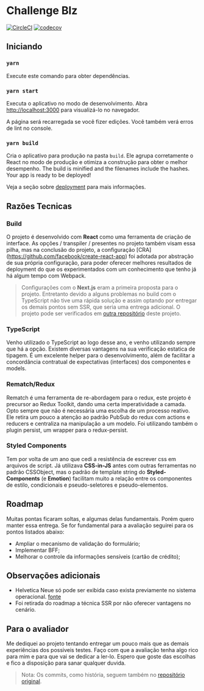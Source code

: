 # Challenge Blz

[![CircleCI](https://circleci.com/gh/circleci/circleci-docs.svg?style=svg)](https://app.circleci.com/pipelines/github/leandrojo/test-front) [![codecov](https://codecov.io/gh/leandrojo/test-front/branch/master/graph/badge.svg)](https://codecov.io/gh/leandrojo/test-front)

## Iniciando
### `yarn`

Execute este comando para obter dependências.

### `yarn start`

Executa o aplicativo no modo de desenvolvimento.
Abra [http://localhost:3000](http://localhost:3000) para visualizá-lo no navegador.

A página será recarregada se você fizer edições.
Você também verá erros de lint no console.

### `yarn build`

Cria o aplicativo para produção na pasta `build`.
Ele agrupa corretamente o React no modo de produção e otimiza a construção para obter o melhor desempenho.
The build is minified and the filenames include the hashes.
Your app is ready to be deployed!

Veja a seção sobre [deployment](https://facebook.github.io/create-react-app/docs/deployment) para mais informações.

## Razões Tecnicas

### Build
O projeto é desenvolvido com **React** como uma ferramenta de criação de interface. As opções / transpiler / presentes no projeto também visam essa pilha, mas na conclusão do projeto, a configuração [CRA] (https://github.com/facebook/create-react-app) foi adotada por abstração de sua própria configuração, para poder oferecer melhores resultados de deployment do que os experimentados com um conhecimento que tenho já há algum tempo com Webpack.

> Configurações com o **Next.js** eram a primeira proposta para o projeto. Entretanto devido a alguns problemas no build com o TypeScript não tive uma rápida solução e assim optando por entregar os demais pontos sem SSR, que seria uma entrega adicional. O projeto pode ser verificados em [outra repositório](https://github.com/leandrojo/challenge-blz) deste projeto.  

### TypeScript
Venho utilizado o TypeScript ao logo desse ano, e venho utilizando sempre que há a opção. Existem diversas vantagens na sua verificação estatica de tipagem. É um excelente helper para o desenvolvimento, além de facilitar a concordância contratual de expectativas (interfaces) dos componentes e models.

### Rematch/Redux
Rematch é uma ferramenta de re-abordagem para o redux, este projeto é precursor ao Redux Toolkit, dando uma certa imperatividade a camada. Opto sempre que não é necessária uma escolha de um processo reativo. Ele retira um pouco a atenção ao padrão PubSub do redux com actions e reducers e centraliza na manipulação a um modelo. Foi utilizando também o plugin persist, um wrapper para o redux-persist.

### Styled Components
Tem por volta de um ano que cedi a resistência de escrever css em arquivos de script. Já utilizava **CSS-in-JS** antes com outras ferramentas no padrão CSSObject, mas o padrão de template string do **Styled-Components** (e **Emotion**) facilitam muito a relação entre os componentes de estilo, condicionais e pseudo-seletores e pseudo-elementos.

## Roadmap
Muitas pontas ficaram soltas, e algumas delas fundamentais. Porém quero manter essa entrega. Se for fundamental para a avaliação seguirei para os pontos listados abaixo:

* Ampliar o mecanismo de validação do formulário;
* Implementar BFF;
* Melhorar o controle da informações sensíveis (cartão de crédito);

## Observações adicionais

* Helvetica Neue só pode ser exibida caso exista previamente no sistema operacional. [fonte](https://webmasters.stackexchange.com/questions/69852/can-i-use-helvetica-neue-font-free-of-charge-in-my-website)
* Foi retirada do roadmap a técnica SSR por não oferecer vantagens no cenário.

## Para o avaliador
Me dediquei ao projeto tentando entregar um pouco mais que as demais experiências dos possiveis testes. Faço com que a avaliação tenha algo rico para mim e para que vai se dedicar a ler-lo. Espero que goste das escolhas e fico a disposição para sanar qualquer duvida.

> Nota: Os commits, como história, seguem também no [repositório original](https://github.com/leandrojo/challenge-blz). 
